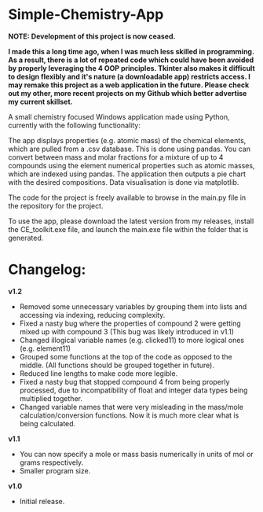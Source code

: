 # Simple-Chemistry-App

**NOTE: Development of this project is now ceased.**

**I made this a long time ago, when I was much less skilled in programming. 
As a result, there is a lot of repeated code which could have been avoided by properly leveraging the 4 OOP principles.
Tkinter also makes it difficult to design flexibly and it's nature (a downloadable app) restricts access.
I may remake this project as a web application in the future.
Please check out my other, more recent projects on my Github which better advertise my current skillset.** 

A small chemistry focused Windows application made using Python, currently with the following functionality:

The app displays properties (e.g. atomic mass) of the chemical elements, which are pulled from a .csv database. This is done using pandas.
You can convert between mass and molar fractions for a mixture of up to 4 compounds using the element numerical properties such as atomic masses, which are indexed using pandas. The application then outputs a pie chart with the desired compositions. Data visualisation is done via matplotlib.

The code for the project is freely available to browse in the main.py file in the repository for the project. 

To use the app, please download the latest version from my releases, install the CE_toolkit.exe file, and launch the main.exe file within the folder that is generated.

# <b>Changelog:</b>

<b>v1.2</b>

- Removed some unnecessary variables by grouping them into lists and accessing via indexing, reducing complexity. 
- Fixed a nasty bug where the properties of compound 2 were getting mixed up with compound 3 (This bug was likely introduced in v1.1)
- Changed illogical variable names (e.g. clicked11) to more logical ones (e.g. element11) 
- Grouped some functions at the top of the code as opposed to the middle. (All functions should be grouped together in future).
- Reduced line lengths to make code more legible. 
- Fixed a nasty bug that stopped compound 4 from being properly processed, due to incompatibility of float and integer data types being multiplied together. 
- Changed variable names that were very misleading in the mass/mole calculation/conversion functions. Now it is much more clear what is being calculated. 

<b>v1.1</b>

- You can now specify a mole or mass basis numerically in units of mol or grams respectively.
- Smaller program size.

<b>v1.0</b>

- Initial release. 


